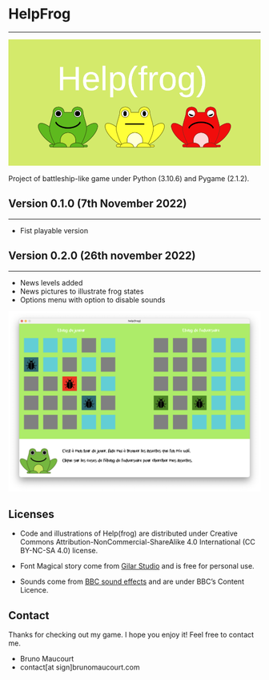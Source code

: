 #	HelpFrog
---
![Help(frog)](https://raw.githubusercontent.com/BrunoMaucourt/Help-frog/main/Pictures/GitHub_card.png)

Project of battleship-like game under Python (3.10.6) and Pygame (2.1.2).

## Version 0.1.0 (7th November 2022)
---

- Fist playable version

## Version 0.2.0 (26th november 2022)
---

- News levels added
- News pictures to illustrate frog states
- Options menu with option to disable sounds

![screenshot](https://raw.githubusercontent.com/BrunoMaucourt/Help-frog/main/Pictures/Screenshots/Screenshot_version2.png)

## Licenses

- Code and illustrations of Help(frog) are distributed under Creative Commons Attribution-NonCommercial-ShareAlike 4.0 International (CC BY-NC-SA 4.0) license.

- Font Magical story come from [Gilar Studio](https://www.dafont.com/magical-story.font) and is free for personal use.

- Sounds come from [BBC sound effects](https://sound-effects.bbcrewind.co.uk/) and are under BBC’s Content Licence.

## Contact

Thanks for checking out my game. I hope you enjoy it! Feel free to contact me.

- Bruno Maucourt
- contact[at sign]brunomaucourt.com
